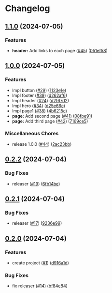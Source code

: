 # Changelog

## [1.1.0](https://github.com/halcyon-org/belifeline-lp/compare/belifeline-lp-v1.0.0...belifeline-lp-v1.1.0) (2024-07-05)


### Features

* **header:** Add links to each page ([#45](https://github.com/halcyon-org/belifeline-lp/issues/45)) ([051ef58](https://github.com/halcyon-org/belifeline-lp/commit/051ef58ac67e3bb9e22126e69ac7907d7e399fe1))

## [1.0.0](https://github.com/halcyon-org/belifeline-lp/compare/belifeline-lp-v0.2.2...belifeline-lp-v1.0.0) (2024-07-05)


### Features

* Impl button ([#29](https://github.com/halcyon-org/belifeline-lp/issues/29)) ([1123e1e](https://github.com/halcyon-org/belifeline-lp/commit/1123e1edaabf30f050817fb9acfaf1f776805608))
* Impl footer ([#39](https://github.com/halcyon-org/belifeline-lp/issues/39)) ([d262af6](https://github.com/halcyon-org/belifeline-lp/commit/d262af68e4d8bcb0ff54c3b46c598cfe3bd57ba7))
* Impl header ([#24](https://github.com/halcyon-org/belifeline-lp/issues/24)) ([d2f67d2](https://github.com/halcyon-org/belifeline-lp/commit/d2f67d2b10047c38b7778d4b575eafb765082afa))
* Impl hero ([#34](https://github.com/halcyon-org/belifeline-lp/issues/34)) ([d25e66c](https://github.com/halcyon-org/belifeline-lp/commit/d25e66cf493b50e8dd236ce4330eb7a99f36e17e))
* Impl page1 ([#38](https://github.com/halcyon-org/belifeline-lp/issues/38)) ([4b6215c](https://github.com/halcyon-org/belifeline-lp/commit/4b6215cfb54eca703b3a3510901bd4e80dcd6c3e))
* **page:** Add second page ([#41](https://github.com/halcyon-org/belifeline-lp/issues/41)) ([08fbe91](https://github.com/halcyon-org/belifeline-lp/commit/08fbe91d3428c99b5dae9c02776a2a28b0f6ac0f))
* **page:** Add third page ([#42](https://github.com/halcyon-org/belifeline-lp/issues/42)) ([7169ce5](https://github.com/halcyon-org/belifeline-lp/commit/7169ce53c6785fa387d03342776e644b6980eff1))


### Miscellaneous Chores

* release 1.0.0 ([#44](https://github.com/halcyon-org/belifeline-lp/issues/44)) ([2ac23bb](https://github.com/halcyon-org/belifeline-lp/commit/2ac23bb374bd17c15db3b53d0204c1e08510998b))

## [0.2.2](https://github.com/halcyon-org/belifeline-lp/compare/belifeline-lp-v0.2.1...belifeline-lp-v0.2.2) (2024-07-04)


### Bug Fixes

* releaser ([#19](https://github.com/halcyon-org/belifeline-lp/issues/19)) ([6fb14be](https://github.com/halcyon-org/belifeline-lp/commit/6fb14bee5aad604f49932491392095eac9ab9071))

## [0.2.1](https://github.com/halcyon-org/belifeline-lp/compare/belifeline-lp-v0.2.0...belifeline-lp-v0.2.1) (2024-07-04)


### Bug Fixes

* releaser ([#17](https://github.com/halcyon-org/belifeline-lp/issues/17)) ([9236e99](https://github.com/halcyon-org/belifeline-lp/commit/9236e99b139948b53a409c4b803087bd74ba3a05))

## [0.2.0](https://github.com/halcyon-org/belifeline-lp/compare/belifeline-lp-v0.1.0...belifeline-lp-v0.2.0) (2024-07-04)


### Features

* create project ([#1](https://github.com/halcyon-org/belifeline-lp/issues/1)) ([d916a1d](https://github.com/halcyon-org/belifeline-lp/commit/d916a1d4cfb8d0d0786fd50c65e820d9c6fc28fd))


### Bug Fixes

* fix releaser ([#14](https://github.com/halcyon-org/belifeline-lp/issues/14)) ([bf84e84](https://github.com/halcyon-org/belifeline-lp/commit/bf84e84c93f2fa29c40ce7c27083e2772c80fdbe))
